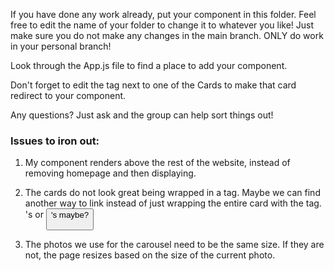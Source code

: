 If you have done any work already, put your component in this folder. Feel free to edit the name of your folder to change it to whatever you like! Just make sure you do not make any changes in the main branch. ONLY do work in your personal branch!

Look through the App.js file to find a place to add your component.

Don't forget to edit the <Link> tag next to one of the Cards to make that card redirect to your component.

Any questions? Just ask and the group can help sort things out!

### Issues to iron out:
1. My component renders above the rest of the website, instead of removing homepage and then displaying.

2. The cards do not look great being wrapped in a <Link> tag. Maybe we can find another way to link instead of just wrapping the entire card with the <Link> tag. <a>'s or <button>'s maybe?

3. The photos we use for the carousel need to be the same size. If they are not, the page resizes based on the size of the current photo.